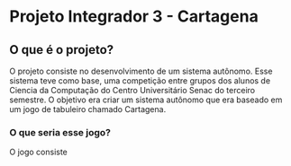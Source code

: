 # Projeto Integrador 3 - Cartagena

<h2> O que é o projeto? </h2>

<p> O projeto consiste no desenvolvimento de um sistema autônomo. Esse sistema teve como base, uma competição entre grupos dos alunos de Ciencia da Computação do Centro Universitário Senac do terceiro semestre. O objetivo era criar um sistema autônomo que era baseado em um jogo de tabuleiro chamado Cartagena.</p>

<h3> O que seria esse jogo? </h3>
<p> O jogo consiste</p>

